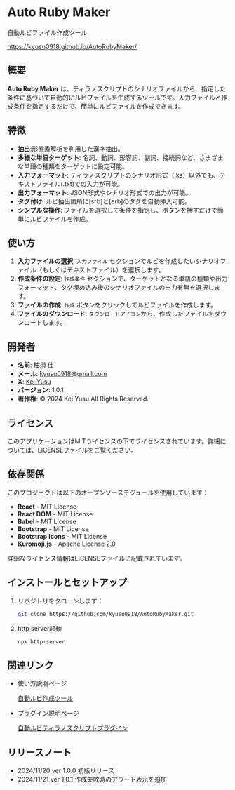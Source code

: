 # Auto Ruby Maker

自動ルビファイル作成ツール

https://kyusu0918.github.io/AutoRubyMaker/

## 概要

**Auto Ruby Maker** は、ティラノスクリプトのシナリオファイルから、指定した条件に基づいて自動的にルビファイルを生成するツールです。入力ファイルと作成条件を指定するだけで、簡単にルビファイルを作成できます。

## 特徴

- **抽出**:形態素解析を利用した漢字抽出。
- **多様な単語ターゲット**: 名詞、動詞、形容詞、副詞、接続詞など、さまざまな単語の種類をターゲットに設定可能。
- **入力フォーマット**: ティラノスクリプトのシナリオ形式（.ks）以外でも、テキストファイル(.txt)での入力が可能。
- **出力フォーマット**: JSON形式やシナリオ形式での出力が可能。
- **タグ付け**: ルビ抽出箇所に[srb]と[erb]のタグを自動挿入可能。
- **シンプルな操作**: ファイルを選択して条件を指定し、ボタンを押すだけで簡単にルビファイルを作成。

## 使い方

1. **入力ファイルの選択**: `入力ファイル` セクションでルビを作成したいシナリオファイル（もしくはテキストファイル）を選択します。
2. **作成条件の設定**: `作成条件` セクションで、ターゲットとなる単語の種類や出力フォーマット、タグ埋め込み後のシナリオファイルの出力有無を選択します。
3. **ファイルの作成**: `作成` ボタンをクリックしてルビファイルを作成します。
3. **ファイルのダウンロード**: `ダウンロードアイコン`から、作成したファイルをダウンロードします。

## 開発者

- **名前**: 柚須 佳
- **メール**: kyusu0918@gmail.com
- **X**: [Kei Yusu](https://twitter.com/kei_yusu)
- **バージョン**: 1.0.1
- **著作権**: © 2024 Kei Yusu All Rights Reserved.

## ライセンス

このアプリケーションはMITライセンスの下でライセンスされています。詳細については、LICENSEファイルをご覧ください。

## 依存関係

このプロジェクトは以下のオープンソースモジュールを使用しています：

- **React** - MIT License
- **React DOM** - MIT License
- **Babel** - MIT License
- **Bootstrap** - MIT License
- **Bootstrap Icons** - MIT License
- **Kuromoji.js** - Apache License 2.0

詳細なライセンス情報はLICENSEファイルに記載されています。

## インストールとセットアップ

1. リポジトリをクローンします：
   ```bash
   git clone https://github.com/kyusu0918/AutoRubyMaker.git

2. http server起動
   ```bash
   npx http-server

## 関連リンク

- 使い方説明ページ

   [自動ルビ作成ツール](https://note.com/kyusu0918/n/na56d7381cb2c)

- プラグイン説明ページ

   [自動ルビティラノスクリプトプラグイン](https://note.com/kyusu0918/n/n23b529c5a913)

## リリースノート
- 2024/11/20 ver 1.0.0 初版リリース
- 2024/11/21 ver 1.0.1 作成失敗時のアラート表示を追加
